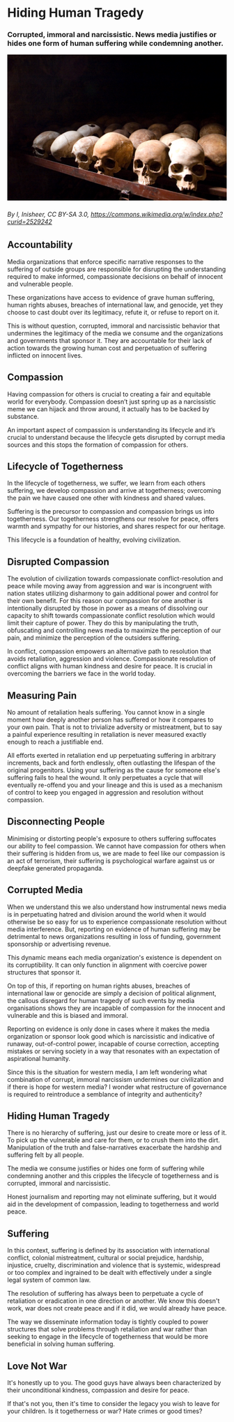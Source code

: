 # Hiding Human Tragedy

### Corrupted, immoral and narcissistic. News media justifies or hides one form of human suffering while condemning another.

![Nyamata_Memorial_Site_13.jpg](../Media/Posts/Nyamata_Memorial_Site_13.jpg)

###### By I, Inisheer, CC BY-SA 3.0, https://commons.wikimedia.org/w/index.php?curid=2529242

## Accountability

Media organizations that enforce specific narrative responses to the suffering of outside groups are responsible for disrupting the understanding required to make informed, compassionate decisions on behalf of innocent and vulnerable people.

These organizations have access to evidence of grave human suffering, human rights abuses, breaches of international law, and genocide, yet they choose to cast doubt over its legitimacy, refute it, or refuse to report on it. 

This is without question, corrupted, immoral and narcissistic behavior that undermines the legitimacy of the media we consume and the organizations and governments that sponsor it. They are accountable for their lack of action towards the growing human cost and perpetuation of suffering inflicted on innocent lives.

## Compassion

Having compassion for others is crucial to creating a fair and equitable world for everybody. Compassion doesn’t just spring up as a narcissistic meme we can hijack and throw around, it actually has to be backed by substance.

An important aspect of compassion is understanding its lifecycle and it’s crucial to understand because the lifecycle gets disrupted by corrupt media sources and this stops the formation of compassion for others.

## Lifecycle of Togetherness

In the lifecycle of togetherness, we suffer, we learn from each others suffering, we develop compassion and arrive at togetherness; overcoming the pain we have caused one other with kindness and shared values. 

Suffering is the precursor to compassion and compassion brings us into togetherness. Our togetherness strengthens our resolve for peace, offers warmth and sympathy for our histories, and shares respect for our heritage. 

This lifecycle is a foundation of healthy, evolving civilization.

## Disrupted Compassion

The evolution of civilization towards compassionate conflict-resolution and peace while moving away from aggression and war is incongruent with nation states utilizing disharmony to gain additional power and control for their own benefit. For this reason our compassion for one another is intentionally disrupted by those in power as a means of dissolving our capacity to shift towards compassionate conflict resolution which would limit their capture of power. They do this by manipulating the truth, obfuscating and controlling news media to maximize the perception of our pain, and minimize the perception of the outsiders suffering.

In conflict, compassion empowers an alternative path to resolution that avoids retaliation, aggression and violence. Compassionate resolution of conflict aligns with human kindness and desire for peace. It is crucial in overcoming the barriers we face in the world today. 

## Measuring Pain

No amount of retaliation heals suffering. You cannot know in a single moment how deeply another person has suffered or how it compares to your own pain. That is not to trivialize adversity or mistreatment, but to say a painful experience resulting in retaliation is never measured exactly enough to reach a justifiable end. 

All efforts exerted in retaliation end up perpetuating suffering in arbitrary increments, back and forth endlessly, often outlasting the lifespan of the original progenitors. Using your suffering as the cause for someone else's suffering fails to heal the wound. It only perpetuates a cycle that will eventually re-offend you and your lineage and this is used as a mechanism of control to keep you engaged in aggression and resolution without compassion.

## Disconnecting People

Minimising or distorting people's exposure to others suffering suffocates our ability to feel compassion. We cannot have compassion for others when their suffering is hidden from us, we are made to feel like our compassion is an act of terrorism, their suffering is psychological warfare against us or deepfake generated propaganda. 

## Corrupted Media

When we understand this we also understand how instrumental news media is in perpetuating hatred and division around the world when it would otherwise be so easy for us to experience compassionate resolution without media interference. But, reporting on evidence of human suffering may be detrimental to news organizations resulting in loss of funding, government sponsorship or advertising revenue. 

This dynamic means each media organization's existence is dependent on its corruptibility. It can only function in alignment with coercive power structures that sponsor it. 

On top of this, if reporting on human rights abuses, breaches of international law or genocide are simply a decision of political alignment, the callous disregard for human tragedy of such events by media organisations shows they are incapable of compassion for the innocent and vulnerable and this is biased and immoral. 

Reporting on evidence is only done in cases where it makes the media organization or sponsor look good which is narcissistic and indicative of runaway, out-of-control power, incapable of course correction, accepting mistakes or serving society in a way that resonates with an expectation of aspirational humanity. 

Since this is the situation for western media, I am left wondering what combination of corrupt, immoral narcissism undermines our civilization and if there is hope for western media? I wonder what restructure of governance is required to reintroduce a semblance of integrity and authenticity?

## Hiding Human Tragedy

There is no hierarchy of suffering, just our desire to create more or less of it. To pick up the vulnerable and care for them, or to crush them into the dirt. Manipulation of the truth and false-narratives exacerbate the hardship and suffering felt by all people. 

The media we consume justifies or hides one form of suffering while condemning another and this cripples the lifecycle of togetherness and is corrupted, immoral and narcissistic. 

Honest journalism and reporting may not eliminate suffering, but it would aid in the development of compassion, leading to togetherness and world peace.

## Suffering

In this context, suffering is defined by its association with international conflict, colonial mistreatment, cultural or social prejudice, hardship, injustice, cruelty, discrimination and violence that is systemic, widespread or too complex and ingrained to be dealt with effectively under a single legal system of common law. 

The resolution of suffering has always been to perpetuate a cycle of retaliation or eradication in one direction or another. We know this doesn't work, war does not create peace and if it did, we would already have peace.

The way we disseminate information today is tightly coupled to power structures that solve problems through retaliation and war rather than seeking to engage in the lifecycle of togetherness that would be more beneficial in solving human suffering.

## Love Not War

It's honestly up to you. The good guys have always been characterized by their unconditional kindness, compassion and desire for peace. 

If that's not you, then it's time to consider the legacy you wish to leave for your children. Is it togetherness or war? Hate crimes or good times?